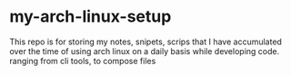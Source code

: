 # my-arch-linux-setup
This repo is for storing my notes, snipets, scrips that I have accumulated over the time of using arch linux on a daily basis while developing code. 
ranging from cli tools, to compose files
